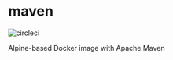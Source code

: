 # maven

![circleci][circleci]

Alpine-based Docker image with Apache Maven

[circleci]: https://img.shields.io/circleci/project/github/vektorcloud/maven.svg "maven"
